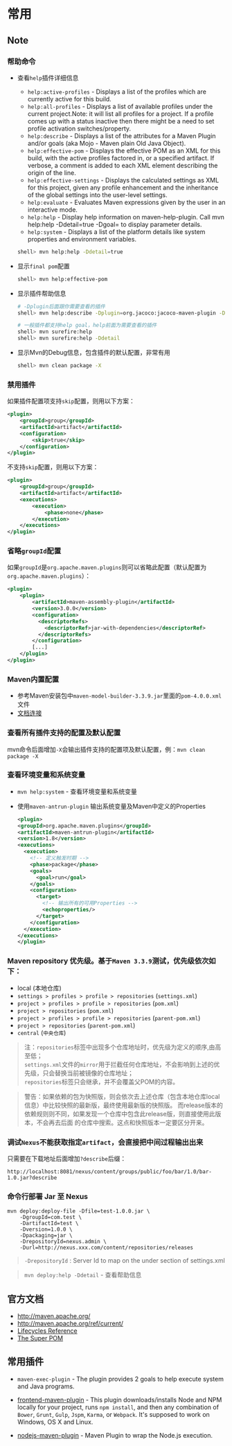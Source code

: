 # 常用

## Note

### 帮助命令

* 查看`help`插件详细信息
    
    * `help:active-profiles` - Displays a list of the profiles which are currently active for this build.
    * `help:all-profiles` - Displays a list of available profiles under the current project.Note: it will list all profiles for a project. If a profile comes up with a status inactive then there might be a need to set profile activation switches/property.
    * `help:describe` - Displays a list of the attributes for a Maven Plugin and/or goals (aka Mojo - Maven plain Old Java Object).
    * `help:effective-pom` - Displays the effective POM as an XML for this build, with the active profiles factored in, or a specified artifact. If verbose, a comment is added to each XML element describing the origin of the line.
    * `help:effective-settings` - Displays the calculated settings as XML for this project, given any profile enhancement and the inheritance of the global settings into the user-level settings.
    * `help:evaluate` - Evaluates Maven expressions given by the user in an interactive mode.
    * `help:help` - Display help information on maven-help-plugin. Call mvn help:help -Ddetail=true -Dgoal=<goal-name> to display parameter details.
    * `help:system` - Displays a list of the platform details like system properties and environment variables.

    ```bash
    shell> mvn help:help -Ddetail=true
    ```

* 显示`final pom`配置

    ```bash
    shell> mvn help:effective-pom
    ```

* 显示插件帮助信息

    ```bash
    # -Dplugin后面跟你需要查看的插件
    shell> mvn help:describe -Dplugin=org.jacoco:jacoco-maven-plugin -Ddetail
    ```

    ```bash
    # 一般插件都支持help goal，help前面为需要查看的插件
    shell> mvn surefire:help
    shell> mvn surefire:help -Ddetail
    ```

* 显示Mvn的Debug信息，包含插件的默认配置，非常有用

    ```bash
    shell> mvn clean package -X
    ```

### 禁用插件

如果插件配置项支持`skip`配置，则用以下方案：

```xml
<plugin>
    <groupId>group</groupId>
    <artifactId>artifact</artifactId>
    <configuration>
        <skip>true</skip>
    </configuration>
</plugin>
```

不支持`skip`配置，则用以下方案：

```xml
<plugin>
    <groupId>group</groupId>
    <artifactId>artifact</artifactId>
    <executions>
        <execution>
            <phase>none</phase>
        </execution>
    </executions>
</plugin>
```

### 省略`groupId`配置

如果`groupId`是`org.apache.maven.plugins`则可以省略此配置（默认配置为`org.apache.maven.plugins`）：
```xml
<plugin>
    <plugin>
        <artifactId>maven-assembly-plugin</artifactId>
        <version>3.0.0</version>
        <configuration>
          <descriptorRefs>
            <descriptorRef>jar-with-dependencies</descriptorRef>
          </descriptorRefs>
        </configuration>
        [...]
    </plugin>
</plugin>
```

### Maven内置配置
    
* 参考Maven安装包中`maven-model-builder-3.3.9.jar`里面的`pom-4.0.0.xml`文件
* [文档连接](http://maven.apache.org/components/ref/3-LATEST/maven-model-builder/)

### 查看所有插件支持的配置及默认配置

mvn命令后面增加`-X`会输出插件支持的配置项及默认配置，例：`mvn clean package -X`

### 查看环境变量和系统变量

* `mvn help:system` - 查看环境变量和系统变量

* 使用`maven-antrun-plugin` 输出系统变量及Maven中定义的Properties
    
    ```xml
    <plugin>
    <groupId>org.apache.maven.plugins</groupId>
    <artifactId>maven-antrun-plugin</artifactId>
    <version>1.8</version>
    <executions>
      <execution>
        <!-- 定义触发时期 -->
        <phase>package</phase>
        <goals>
          <goal>run</goal>
        </goals>
        <configuration>
          <target>
            <!-- 输出所有的可用Properties -->
            <echoproperties/>
          </target>
        </configuration>
      </execution>
    </executions>
    </plugin>
    ```

### Maven repository 优先级。基于`Maven 3.3.9`测试，优先级依次如下：
    
* local (本地仓库)
* `settings > profiles > profile > repositories` (`settings.xml`)
* `project > profiles > profile > repositories` (`pom.xml`)
* `project > repositories` (`pom.xml`)
* `project > profiles > profile > repositories` (`parent-pom.xml`)
* `project > repositories` (`parent-pom.xml`)
* `central` (`中央仓库`)

> 注：`repositories`标签中出现多个仓库地址时，优先级为定义的顺序,由高至低；  
  `settings.xml`文件的`mirror`用于拦截任何仓库地址，不会影响到上述的优先级，只会替换当前被镜像的仓库地址；  
  `repositories`标签只会继承，并不会覆盖父POM的内容。
  
> 警告：如果依赖的包为快照版，则会依次去上述仓库（包含本地仓库local信息）中比较快照的最新版，最终使用最新版的快照版。
    而release版本的依赖规则则不同，如果发现一个仓库中包含此release版，则直接使用此版本，不会再去后面
    的仓库中搜索。这点和快照版本一定要区分开来。

### 调试`Nexus`不能获取指定`artifact`，会直接把中间过程输出出来

只需要在下载地址后面增加`?describe`后缀：
```
http://localhost:8081/nexus/content/groups/public/foo/bar/1.0/bar-1.0.jar?describe
```

### 命令行部署 Jar 至 Nexus

```shell
mvn deploy:deploy-file -Dfile=test-1.0.0.jar \
    -DgroupId=com.test \
    -DartifactId=test \
    -Dversion=1.0.0 \
    -Dpackaging=jar \
    -DrepositoryId=nexus.admin \
    -Durl=http://nexus.xxx.com/content/repositories/releases
```

> `-DrepositoryId` : Server Id to map on the <id> under <server> section of settings.xml

> `mvn deploy:help -Ddetail` - 查看帮助信息

## 官方文档

* <http://maven.apache.org/>
* <http://maven.apache.org/ref/current/>
* [Lifecycles Reference](http://maven.apache.org/ref/current/maven-core/lifecycles.html)
* [The Super POM](http://maven.apache.org/pom.html)

## 常用插件

* `maven-exec-plugin` - The plugin provides 2 goals to help execute system and Java programs.

* [frontend-maven-plugin](https://github.com/eirslett/frontend-maven-plugin) - This plugin downloads/installs Node and NPM locally for your project, runs `npm install`, and then any combination of `Bower`, `Grunt`, `Gulp`, `Jspm`, `Karma`, or `Webpack`. It's supposed to work on Windows, OS X and Linux.

* [nodejs-maven-plugin](https://wcm.io/tooling/maven/plugins/nodejs-maven-plugin/) - Maven Plugin to wrap the Node.js execution.


